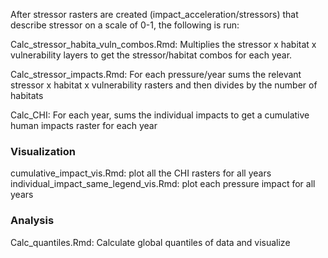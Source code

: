 After stressor rasters are created (impact_acceleration/stressors) that describe stressor on a scale of 0-1,
the following is run:
  
Calc_stressor_habita_vuln_combos.Rmd: Multiplies the stressor x habitat x vulnerability layers to get the 
  stressor/habitat combos for each year.
  
Calc_stressor_impacts.Rmd: For each pressure/year sums the relevant stressor x habitat x vulnerability rasters and then 
   divides by the number of habitats
   
Calc_CHI: For each year, sums the individual impacts to get a cumulative human impacts raster for each year 


### Visualization
cumulative_impact_vis.Rmd: plot all the CHI rasters for all years
individual_impact_same_legend_vis.Rmd: plot each pressure impact for all years

### Analysis
Calc_quantiles.Rmd: Calculate global quantiles of data and visualize

